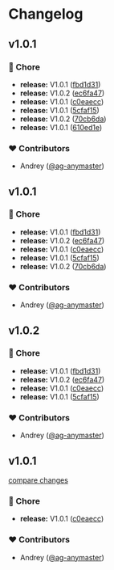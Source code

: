 # Changelog


## v1.0.1


### 🏡 Chore

- **release:** V1.0.1 ([fbd1d31](https://github.com/ANLTD/ancore/commit/fbd1d31))
- **release:** V1.0.2 ([ec6fa47](https://github.com/ANLTD/ancore/commit/ec6fa47))
- **release:** V1.0.1 ([c0eaecc](https://github.com/ANLTD/ancore/commit/c0eaecc))
- **release:** V1.0.1 ([5cfaf15](https://github.com/ANLTD/ancore/commit/5cfaf15))
- **release:** V1.0.2 ([70cb6da](https://github.com/ANLTD/ancore/commit/70cb6da))
- **release:** V1.0.1 ([610ed1e](https://github.com/ANLTD/ancore/commit/610ed1e))

### ❤️ Contributors

- Andrey ([@ag-anymaster](https://github.com/ag-anymaster))

## v1.0.1


### 🏡 Chore

- **release:** V1.0.1 ([fbd1d31](https://github.com/ANLTD/ancore/commit/fbd1d31))
- **release:** V1.0.2 ([ec6fa47](https://github.com/ANLTD/ancore/commit/ec6fa47))
- **release:** V1.0.1 ([c0eaecc](https://github.com/ANLTD/ancore/commit/c0eaecc))
- **release:** V1.0.1 ([5cfaf15](https://github.com/ANLTD/ancore/commit/5cfaf15))
- **release:** V1.0.2 ([70cb6da](https://github.com/ANLTD/ancore/commit/70cb6da))

### ❤️ Contributors

- Andrey ([@ag-anymaster](https://github.com/ag-anymaster))

## v1.0.2


### 🏡 Chore

- **release:** V1.0.1 ([fbd1d31](https://github.com/ANLTD/ancore/commit/fbd1d31))
- **release:** V1.0.2 ([ec6fa47](https://github.com/ANLTD/ancore/commit/ec6fa47))
- **release:** V1.0.1 ([c0eaecc](https://github.com/ANLTD/ancore/commit/c0eaecc))
- **release:** V1.0.1 ([5cfaf15](https://github.com/ANLTD/ancore/commit/5cfaf15))

### ❤️ Contributors

- Andrey ([@ag-anymaster](https://github.com/ag-anymaster))

## v1.0.1

[compare changes](https://github.com/ANLTD/ancore/compare/v1.0.2...v1.0.1)

### 🏡 Chore

- **release:** V1.0.1 ([c0eaecc](https://github.com/ANLTD/ancore/commit/c0eaecc))

### ❤️ Contributors

- Andrey ([@ag-anymaster](https://github.com/ag-anymaster))

